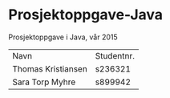 # Prosjektoppgave-Java
Prosjektoppgave i Java, vår 2015
<table>
  <tr>
    <td>Navn</td>
    <td>Studentnr.</td>
  </tr>
  <tr>
    <td>Thomas Kristiansen</td>
    <td>s236321</td>
  </tr>
  <tr>
    <td>Sara Torp Myhre</td>
    <td>s899942</td>
  </tr>
</table>
